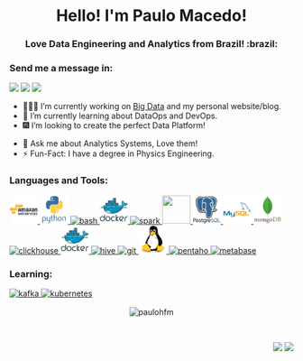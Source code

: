 <h1 align="center">Hello! I'm Paulo Macedo!</h1>
<h3 align="center">Love Data Engineering and Analytics from Brazil! :brazil:</h3>

<h3 align="left">Send me a message in:</h3>

<!-- StackOverflow https://stackoverflow.com/users/12825818/paulohfm, StackShare https://stackshare.io/paulohfm -->

<p align="left">
<a href="https://github.com/paulohfm"><img src="https://img.shields.io/badge/-Github-000?style=flat&logo=Github&logoColor=white"></a>
<a href="https://www.linkedin.com/in/paulohfm/"><img src="https://img.shields.io/badge/-LinkedIn-blue?style=flat&logo=Linkedin&logoColor=white"></a>
<a href="mailto:paulohfm94@gmail.com?subject=Olá%Paulo%20Macedo"><img src="https://img.shields.io/badge/-Gmail-c14438?style=flat&logo=Gmail&logoColor=white"></a>
</p>


- 👨🏽‍💻 I’m currently working on [Big Data](https://bigdata.com.br/) and my personal website/blog.
- 🌱 I’m currently learning about DataOps and DevOps.
- :fireworks: I’m looking to create the perfect Data Platform!
<!-- - 🤔 I’m looking for help with Design Pattern 😭 -->
- 💬 Ask me about Analytics Systems, Love them!
- ⚡️ Fun-Fact: I have a degree in Physics Engineering.


<h3 align="left">Languages and Tools:</h3>
<p align="left"> 
<a href="https://aws.amazon.com" target="_blank" rel="noreferrer"> <img src="https://raw.githubusercontent.com/devicons/devicon/master/icons/amazonwebservices/amazonwebservices-original-wordmark.svg" alt="aws" width="50" height="50"/>
</a>
<a href="https://www.python.org/" target="_blank" rel="noreferrer"> <img src="https://raw.githubusercontent.com/devicons/devicon/master/icons/python/python-original-wordmark.svg" alt="python" width="50" height="50"/>
</a>
<a href="https://www.gnu.org/software/bash/" target="_blank" rel="noreferrer"> <img src="https://www.vectorlogo.zone/logos/gnu_bash/gnu_bash-icon.svg" alt="bash" width="50" height="50"/> 
</a> 
<a href="https://www.docker.com/" target="_blank" rel="noreferrer"> <img src="https://raw.githubusercontent.com/devicons/devicon/master/icons/docker/docker-original-wordmark.svg" alt="docker" width="50" height="50"/>
</a>
<a href="https://spark.apache.org/" target="_blank" rel="noreferrer"> <img src="https://upload.wikimedia.org/wikipedia/commons/f/f3/Apache_Spark_logo.svg" alt="spark" width="50" height="50"/>
</a>
<a href="https://airflow.apache.org/" target="_blank" rel="noreferrer"> <img src="https://www.svgrepo.com/show/353380/airflow.svg" width="50" height="50"/>
</a>
<a href="https://www.postgresql.org" target="_blank" rel="noreferrer"> <img src="https://raw.githubusercontent.com/devicons/devicon/master/icons/postgresql/postgresql-original-wordmark.svg" alt="postgresql" width="50" height="50"/>
</a> 
<a href="https://www.mysql.com/" target="_blank" rel="noreferrer"> <img src="https://raw.githubusercontent.com/devicons/devicon/master/icons/mysql/mysql-original-wordmark.svg" alt="mysql" width="50" height="50"/>
</a> 
<a href="https://www.mongodb.com/" target="_blank" rel="noreferrer"> <img src="https://raw.githubusercontent.com/devicons/devicon/master/icons/mongodb/mongodb-original-wordmark.svg" alt="mongodb" width="50" height="50"/>
</a> 
<a href="https://clickhouse.com/
" target="_blank" rel="noreferrer"> <img src="https://cdn.worldvectorlogo.com/logos/clickhouse.svg" alt="clickhouse" width="50" height="50"/>
</a> 
<a href="https://www.docker.com/" target="_blank" rel="noreferrer"> <img src="https://raw.githubusercontent.com/devicons/devicon/master/icons/docker/docker-original-wordmark.svg" alt="docker" width="50" height="50"/>
</a> 
<a href="https://hive.apache.org/" target="_blank" rel="noreferrer"> <img src="https://www.vectorlogo.zone/logos/apache_hive/apache_hive-icon.svg" alt="hive" width="50" height="50"/>
</a> 
<a href="https://git-scm.com/" target="_blank" rel="noreferrer"> <img src="https://www.vectorlogo.zone/logos/git-scm/git-scm-icon.svg" alt="git" width="50" height="50"/> </a>
<a href="https://www.linux.org/" target="_blank" rel="noreferrer"> <img src="https://raw.githubusercontent.com/devicons/devicon/master/icons/linux/linux-original.svg" alt="linux" width="50" height="50"/>
</a>
<a href="https://www.hitachivantara.com/en-us/products/data-management-analytics/pentaho.html" target="_blank" rel="noreferrer"> <img src="https://logodix.com/logo/1960244.png" alt="pentaho" width="50" height="50"/>
</a>
<a href="https://www.metabase.com/" target="_blank" rel="noreferrer"> <img src="https://www.vectorlogo.zone/logos/metabase/metabase-icon.svg" alt="metabase" width="50" height="50"/>
</a> 

<h3 align="left">Learning:</h3>
<p align="left"> 
<a href="https://kafka.apache.org/" target="_blank" rel="noreferrer"> <img src="https://www.vectorlogo.zone/logos/apache_kafka/apache_kafka-icon.svg" alt="kafka" width="40" height="40"/> </a> 
<a href="https://kubernetes.io" target="_blank" rel="noreferrer"> <img src="https://www.vectorlogo.zone/logos/kubernetes/kubernetes-icon.svg" alt="kubernetes" width="40" height="40"/> </a> 


<!-- Its main projects
<h3 align="left">Projects:</h3>
<p align="center">
  <a href="https://github.com/paulohfm/studies_and_tips">
    <img align="center" src="https://github-readme-stats.vercel.app/api/pin/?username=paulohfm&repo=studies_and_tips" />
  </a>
  <a href="https://github.com/paulohfm/studies_and_tips">
    <img align="center" src="https://github-readme-stats.vercel.app/api/pin/?username=paulohfm&repo=studies_and_tips" />
  </a>
</p> -->

<p align="center">
<img align="center" src="https://github-readme-stats.vercel.app/api?username=paulohfm&show_icons=true&locale=en" alt="paulohfm" />
</p>

&nbsp;

<p align="right">
<img src="https://komarev.com/ghpvc/?username=paulohfm&style=plastic&label=Views"><img>
<img src="https://badges.pufler.dev/visits/paulohfm/paulohfm?color=black&logo=github" />
</p>

<!-- This readme was created by Paulo Macedo - https://github.com/paulohfm -->
